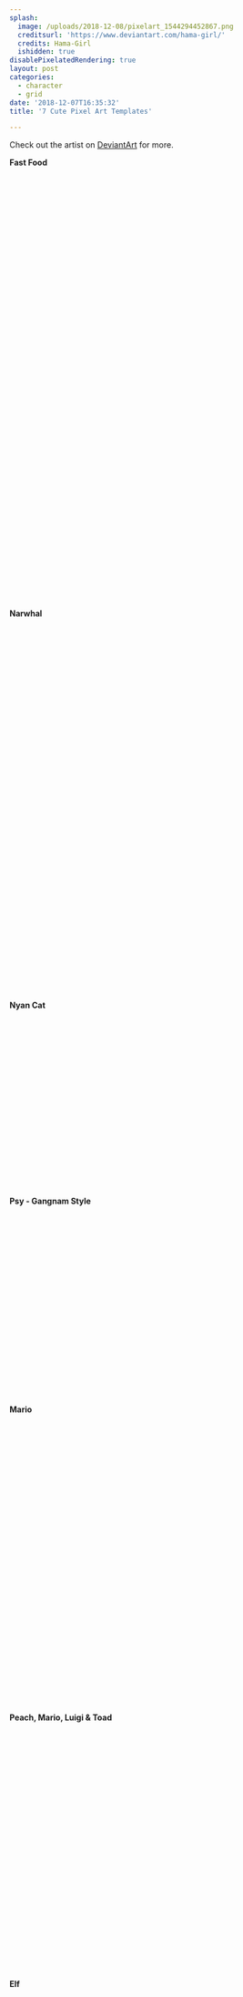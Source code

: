 ```yaml
---
splash:
  image: /uploads/2018-12-08/pixelart_1544294452867.png
  creditsurl: 'https://www.deviantart.com/hama-girl/'
  credits: Hama-Girl
  ishidden: true
disablePixelatedRendering: true
layout: post
categories:
  - character
  - grid
date: '2018-12-07T16:35:32'
title: '7 Cute Pixel Art Templates'

---
```

<p>Check out the artist on <a href="https://www.deviantart.com/hama-girl/" target="_blank">DeviantArt</a> for more.</p><p><strong>Fast Food</strong></p><figure contenteditable="false"><img src="data:image/svg+xml;utf8,&lt;svg xmlns=&quot;http://www.w3.org/2000/svg&quot; xmlns:xlink=&quot;http://www.w3.org/1999/xlink&quot; width=&quot;977&quot; height=&quot;747&quot;&gt;&lt;/svg&gt;" width="977" height="747" data-src="/uploads/2018-12-08/pixelart_1544294467583.png"></figure><p><strong>Narwhal</strong></p><figure contenteditable="false"><img src="data:image/svg+xml;utf8,&lt;svg xmlns=&quot;http://www.w3.org/2000/svg&quot; xmlns:xlink=&quot;http://www.w3.org/1999/xlink&quot; width=&quot;541&quot; height=&quot;643&quot;&gt;&lt;/svg&gt;" width="541" height="643" data-src="/uploads/2018-12-08/pixelart_1544294485659.png"></figure><p><strong>Nyan Cat</strong></p><figure contenteditable="false"><img src="data:image/svg+xml;utf8,&lt;svg xmlns=&quot;http://www.w3.org/2000/svg&quot; xmlns:xlink=&quot;http://www.w3.org/1999/xlink&quot; width=&quot;390&quot; height=&quot;299&quot;&gt;&lt;/svg&gt;" width="390" height="299" data-src="/uploads/2018-12-08/pixelart_1544294520359.png"></figure><p><strong>Psy - Gangnam Style</strong></p><figure contenteditable="false"><img src="data:image/svg+xml;utf8,&lt;svg xmlns=&quot;http://www.w3.org/2000/svg&quot; xmlns:xlink=&quot;http://www.w3.org/1999/xlink&quot; width=&quot;400&quot; height=&quot;321&quot;&gt;&lt;/svg&gt;" width="400" height="321" data-src="/uploads/2018-12-08/pixelart_1544294540189.png"></figure><p><strong>Mario</strong></p><figure contenteditable="false"><img src="data:image/svg+xml;utf8,&lt;svg xmlns=&quot;http://www.w3.org/2000/svg&quot; xmlns:xlink=&quot;http://www.w3.org/1999/xlink&quot; width=&quot;400&quot; height=&quot;496&quot;&gt;&lt;/svg&gt;" width="400" height="496" data-src="/uploads/2018-12-08/pixelart_1544294562148.jpg"></figure><p><strong>Peach, Mario, Luigi &amp; Toad</strong></p><figure contenteditable="false"><img src="data:image/svg+xml;utf8,&lt;svg xmlns=&quot;http://www.w3.org/2000/svg&quot; xmlns:xlink=&quot;http://www.w3.org/1999/xlink&quot; width=&quot;900&quot; height=&quot;423&quot;&gt;&lt;/svg&gt;" width="900" height="423" data-src="/uploads/2018-12-08/pixelart_1544294580290.jpg"></figure><p><strong>Elf </strong></p><figure contenteditable="false"><img src="data:image/svg+xml;utf8,&lt;svg xmlns=&quot;http://www.w3.org/2000/svg&quot; xmlns:xlink=&quot;http://www.w3.org/1999/xlink&quot; width=&quot;199&quot; height=&quot;291&quot;&gt;&lt;/svg&gt;" width="199" height="291" data-src="/uploads/2018-12-08/pixelart_1544294598266.png"></figure><p><strong><span class="ql-cursor">﻿﻿</span></strong></p>